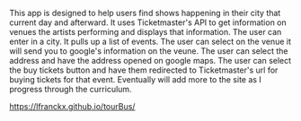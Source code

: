 This app is designed to help users find shows happening in their city that current day and afterward.
It uses Ticketmaster's API to get information on venues the artists performing and displays that
information.  The user can enter in a city.  It pulls up a list of events.  The user can select on
the venue it will send you to google's information on the veune.  The user can select the address and 
have the address opened on google maps.  The user can select the buy tickets button and have them
redirected to Ticketmaster's url for buying tickets for that event.  Eventually will add more to the 
site as I progress through the curriculum.

https://lfranckx.github.io/tourBus/